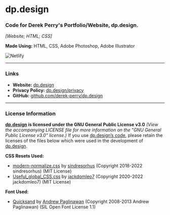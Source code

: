 # dp.design
### Code for Derek Perry's Portfolio/Website, dp.design.
_[Website; HTML; CSS]_

**Made Using:** HTML, CSS, Adobe Photoshop, Adobe Illustrator

![Netlify](https://img.shields.io/netlify/67336d6c-a7d3-4c66-a9c5-089e075fd714?label=Netlify%20Deploy%20Status&logo=netlify&style=plastic)

---

### Links
- **Website:** [dp.design](https://dp.design "Visit Derek Perry's portfolio/website dp.design")
- **Privacy Policy:** [dp.design/privacy](https://dp.design/privacy "Visit the privacy policy of Derek Perry's portfolio/website at dp.design/privacy")
- **GitHub:** [github.com/derek-perry/dp.design](https://github.com/derek-perry/dp.design "Visit the GitHub for Derek Perry's portfolio/website at github.com/derek-perry/dp.design")

---

### License Information
**[dp.design](https://dp.design "Visit Derek Perry's portfolio/website dp.design") is licensed under the GNU General Public License v3.0**
_(View the accompanying LICENSE file for more information on the "GNU General Public License v3.0" license.)_
If you use [dp.design’s code](https://github.com/derek-perry/dp.design "Visit the GitHub for Derek Perry's portfolio/website at github.com/derek-perry/dp.design"), please retain the licenses of the files below which were used in the development of [dp.design](https://dp.design "Visit Derek Perry's portfolio/website dp.design3").

**CSS Resets Used:**
- [modern-normalize.css](https://github.com/sindresorhus/modern-normalize "View the modern-normalize.css Repo by sindresorhus on GitHub") by [sindresorhus](https://github.com/sindresorhus) (Copyright 2018-2022 sindresorhus) (MIT License)
- [Useful_global_CSS.css](https://gist.github.com/jackdomleo7/55659bafe581d19cc341ef775d6a9e6b "View the Useful_global_CSS.css gist by jackdomleo7 on GitHub") by [jackdomleo7](https://github.com/jackdomleo7) (Copyright 2020-2022 jackdomleo7) (MIT License)

**Font Used:**
- [Quicksand](https://github.com/andrew-paglinawan/QuicksandFamily "View the Quicksand font by Andrew Paglinawan on GitHub") by [Andrew Paglinawan](https://github.com/andrew-paglinawan) (Copyright 2008-2013 Andrew Paglinawan) (SIL Open Font License 1.1)
